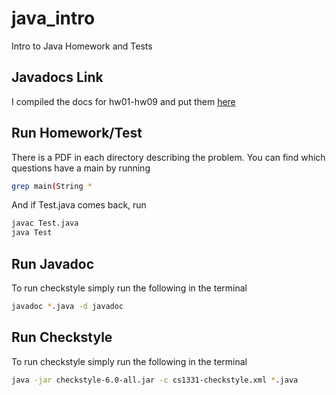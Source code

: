# java_intro
Intro to Java Homework and Tests

## Javadocs Link
I compiled the docs for hw01-hw09 and put them [here](https://alexsaadfalcon.github.io/java_intro/)

## Run Homework/Test
There is a PDF in each directory describing the problem.
You can find which questions have a main by running
```bash
grep main(String *
```

And if Test.java comes back, run
```bash
javac Test.java
java Test
```

## Run Javadoc

To run checkstyle simply run the following in the terminal
```bash
javadoc *.java -d javadoc
```

## Run Checkstyle

To run checkstyle simply run the following in the terminal
```bash
java -jar checkstyle-6.0-all.jar -c cs1331-checkstyle.xml *.java
```